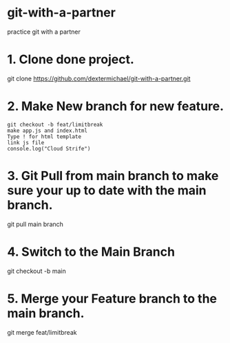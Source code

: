 # git-with-a-partner
practice git with a partner




# 1. Clone done project. 

git clone https://github.com/dextermichael/git-with-a-partner.git

# 2. Make New branch for new feature.
   
    git checkout -b feat/limitbreak
    make app.js and index.html
    Type ! for html template
    link js file
    console.log("Cloud Strife")

# 3. Git Pull from main branch to make sure your up to date with the main branch. 

   git pull main branch 

# 4. Switch to the Main Branch  
      
   git checkout -b main   

# 5. Merge your Feature branch to the main branch.

   git merge feat/limitbreak   


